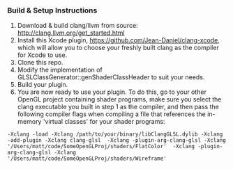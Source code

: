 ### Build & Setup Instructions


1. Download & build clang/llvm from source: http://clang.llvm.org/get_started.html
2. Install this Xcode plugin, https://github.com/Jean-Daniel/clang-xcode, which will allow you to choose your freshly built clang as the compiler for Xcode to use.
3. Clone this repo.
4. Modify the implementation of GLSLClassGenerator::genShaderClassHeader to suit your needs.
5. Build your plugin.
6. You are now ready to use your plugin.  To do this, go to your other OpenGL project containing shader programs, make sure you select the clang executable you built in step 1 as the compiler, and then pass the following compiler flags when compiling a file that references the in-memory 'virtual classes' for your shader programs:

`-Xclang -load -Xclang /path/to/your/binary/libClangGLSL.dylib -Xclang -add-plugin -Xclang clang-glsl 
-Xclang -plugin-arg-clang-glsl -Xclang '/Users/matt/code/SomeOpenGLProj/shaders/FlatColor' 
-Xclang -plugin-arg-clang-glsl -Xclang '/Users/matt/code/SomeOpenGLProj/shaders/Wireframe'`